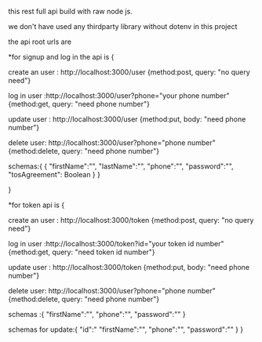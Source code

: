 this rest full api build with raw node js.

we don't have used any thirdparty library without dotenv in this project

the api root urls are

\*for signup and log in the api is {

create an user : http://localhost:3000/user {method:post, query: "no query need"}

log in user :http://localhost:3000/user?phone="your phone number" {method:get, query: "need phone number"}

update user : http://localhost:3000/user {method:put, body: "need phone number"}

delete user: http://localhost:3000/user?phone="phone number" {method:delete, query: "need phone number"}

schemas:{
  {
    "firstName":"",
    "lastName":"",
    "phone":"",
    "password":"",
    "tosAgreement": Boolean
}
}

}

\*for token api is {

create an user : http://localhost:3000/token {method:post, query: "no query need"}

log in user :http://localhost:3000/token?id="your token id number" {method:get, query: "need token id number"}

update user : http://localhost:3000/token {method:put, body: "need phone number"}

delete user: http://localhost:3000/user?phone="phone number" {method:delete, query: "need phone number"}

schemas :{
    "firstName":"",
    "phone":"",
    "password":""
}

schemas for update:{
    "id":"
    "firstName":"",
    "phone":"",
    "password":""
}
}


